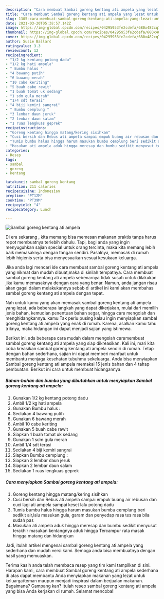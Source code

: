 ```yaml
---
description: "Cara membuat Sambal goreng kentang ati ampela yang lezat Untuk Jualan"
title: "Cara membuat Sambal goreng kentang ati ampela yang lezat Untuk Jualan"
slug: 1305-cara-membuat-sambal-goreng-kentang-ati-ampela-yang-lezat-untuk-jualan
date: 2021-03-20T05:38:57.142Z
image: https://img-global.cpcdn.com/recipes/04295953fe2cdefa/680x482cq70/sambal-goreng-kentang-ati-ampela-foto-resep-utama.jpg
thumbnail: https://img-global.cpcdn.com/recipes/04295953fe2cdefa/680x482cq70/sambal-goreng-kentang-ati-ampela-foto-resep-utama.jpg
cover: https://img-global.cpcdn.com/recipes/04295953fe2cdefa/680x482cq70/sambal-goreng-kentang-ati-ampela-foto-resep-utama.jpg
author: Susie Ballard
ratingvalue: 3.3
reviewcount: 12
recipeingredient:
- "1/2 kg kentang potong dadu"
- "1/2 kg hati ampela"
- " Bumbu halus "
- "4 bawang putih"
- "6 bawang merah"
- "10 cabe keriting"
- "5 buah cabe rawit"
- "1 buah tomat uk sedang"
- "1 sdm gula merah"
- "1/4 sdt terasi"
- "4 biji kemiri sangrai"
- " Bumbu cemplung "
- "3 lembar daun jeruk"
- "2 lembar daun salam"
- "1 ruas lengkuas geprek"
recipeinstructions:
- "Goreng kentang hingga matang/kering sisihkan"
- "Cuci bersih dan Rebus ati ampela sampai empuk buang air rebusan dan cuci lagi ati ampela sampai keset lalu potong dadu"
- "Tumis bumbu halus hingga harum masukan bumbu cemplung beri sedikit air,lalu masukan gula, garam dan penyedap rasa tes rasa bila sudah pas"
- "Masukan ati ampela aduk hingga meresap dan bumbu sedikit menyusut terakhir masukan kentangnya aduk hingga Tercampur rata masak hingga matang dan hidangkan"
categories:
- Resep
tags:
- sambal
- goreng
- kentang

katakunci: sambal goreng kentang 
nutrition: 211 calories
recipecuisine: Indonesian
preptime: "PT12M"
cooktime: "PT39M"
recipeyield: "4"
recipecategory: Lunch

---
```



![Sambal goreng kentang ati ampela](https://img-global.cpcdn.com/recipes/04295953fe2cdefa/680x482cq70/sambal-goreng-kentang-ati-ampela-foto-resep-utama.jpg)

Di era  sekarang , kita memang bisa memesan makanan praktis tanpa harus repot membuatnya terlebih dahulu. Tapi, bagi anda yang ingin menyuguhkan sajian special untuk orang tercinta, maka kita memang lebih baik memasaknya dengan tangan sendiri. Pasalnya, memasak di rumah lebih higienis serta bisa menyesuaikan sesuai kesukaan keluarga.

Jika anda lagi mencari ide cara membuat sambal goreng kentang ati ampela yang nikmat dan mudah dibuat,maka di sinilah tempatnya. Cara membuat sambal goreng kentang ati ampela  sebenarnya tidak susah untuk dilakukan jika kamu memasaknya dengan cara yang benar. Namun, anda jangan risau akan gagal dalam melakukannya 
sebab di artikel ini kami akan membahas sambal goreng kentang ati ampela dengan tepat.  



Nah untuk kamu yang akan memasak sambal goreng kentang ati ampela yang lezat, ada beberapa langkah yang dapat dikerjakan, mulai dari memilih jenis bahan, kemudian penentuan bahan segar, hingga cara mengolah dan menghidangkannya. kamu Tak perlu pusing kalau ingin menyiapkan sambal goreng kentang ati ampela yang enak di rumah. Karena, asalkan kamu  tahu triknya, maka hidangan ini dapat menjadi sajian yang istimewa.

Berikut ini, ada beberapa cara mudah dalam mengolah caramembuat sambal goreng kentang ati ampela yang siap dikreasikan. Kali ini, mari kita coba kreasikan sambal goreng kentang ati ampela sendiri di rumah. Tetap dengan bahan sederhana, sajian ini dapat memberi manfaat untuk membantu menjaga kesehatan tubuhmu sekeluarga. Anda bisa menyiapkan Sambal goreng kentang ati ampela memakai 15 jenis bahan dan 4 tahap pembuatan. Berikut ini cara untuk membuat hidangannya.

<!--inarticleads1-->

##### Bahan-bahan dan bumbu yang dibutuhkan untuk menyiapkan Sambal goreng kentang ati ampela:

1. Gunakan 1/2 kg kentang potong dadu
1. Ambil 1/2 kg hati ampela
1. Gunakan  Bumbu halus :
1. Sediakan 4 bawang putih
1. Gunakan 6 bawang merah
1. Ambil 10 cabe keriting
1. Gunakan 5 buah cabe rawit
1. Siapkan 1 buah tomat uk sedang
1. Gunakan 1 sdm gula merah
1. Ambil 1/4 sdt terasi
1. Sediakan 4 biji kemiri sangrai
1. Siapkan  Bumbu cemplung :
1. Siapkan 3 lembar daun jeruk
1. Siapkan 2 lembar daun salam
1. Sediakan 1 ruas lengkuas geprek




<!--inarticleads2-->

##### Cara menyiapkan Sambal goreng kentang ati ampela:

1. Goreng kentang hingga matang/kering sisihkan
1. Cuci bersih dan Rebus ati ampela sampai empuk buang air rebusan dan cuci lagi ati ampela sampai keset lalu potong dadu
1. Tumis bumbu halus hingga harum masukan bumbu cemplung beri sedikit air,lalu masukan gula, garam dan penyedap rasa tes rasa bila sudah pas
1. Masukan ati ampela aduk hingga meresap dan bumbu sedikit menyusut terakhir masukan kentangnya aduk hingga Tercampur rata masak hingga matang dan hidangkan




Jadi, itulah artikel mengenai  sambal goreng kentang ati ampela  yang sederhana dan mudah versi kami. Semoga anda bisa membuatnya dengan hasil yang memuaskan. 

Terima kasih anda telah membaca resep yang tim kami tampilkan di sini. Harapan kami, cara membuat  Sambal goreng kentang ati ampela sederhana di atas dapat membantu Anda menyiapkan makanan yang lezat untuk keluarga/teman maupun menjadi inspirasi dalam berjualan makanan. Bagaimana? Gampang kan? Itulah resep sambal goreng kentang ati ampela yang bisa Anda kerjakan di rumah. Selamat mencoba!

